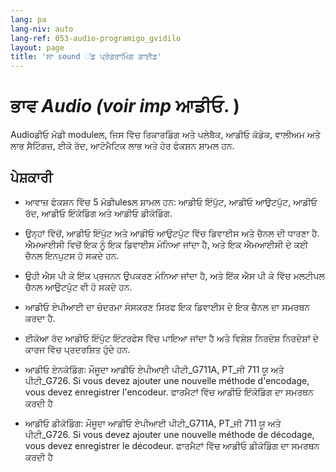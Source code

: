 ```yaml
---
lang: pa
lang-niv: auto
lang-ref: 053-audio-programigo_gvidilo
layout: page
title: 'ਸਾ sound ਂਡ ਪ੍ਰੋਗਰਾਮਿੰਗ ਗਾਈਡ'
---
```


# ਭਾਵ  _Audio \(voir imp_  ਆਡੀਓ.  \)

Audioਡੀਓ ਮੋਡੀ moduleਲ, ਜਿਸ ਵਿੱਚ ਰਿਕਾਰਡਿੰਗ ਅਤੇ ਪਲੇਬੈਕ, ਆਡੀਓ ਕੋਡੇਕ, ਵਾਲੀਅਮ ਅਤੇ ਲਾਭ ਸੈਟਿੰਗਜ਼, ਈਕੋ ਰੱਦ, ਆਟੋਮੈਟਿਕ ਲਾਭ ਅਤੇ ਹੋਰ ਫੰਕਸ਼ਨ ਸ਼ਾਮਲ ਹਨ.

## ਪੇਸ਼ਕਾਰੀ
* ਆਵਾਜ਼ ਫੰਕਸ਼ਨ ਵਿੱਚ 5 ਮੋਡੀulesਲ ਸ਼ਾਮਲ ਹਨ: ਆਡੀਓ ਇੰਪੁੱਟ, ਆਡੀਓ ਆਉਟਪੁੱਟ, ਆਡੀਓ ਰੱਦ, ਆਡੀਓ ਇੰਕੋਡਿੰਗ ਅਤੇ ਆਡੀਓ ਡੀਕੋਡਿੰਗ.


 * ਉਨ੍ਹਾਂ ਵਿੱਚੋਂ, ਆਡੀਓ ਇੰਪੁੱਟ ਅਤੇ ਆਡੀਓ ਆਉਟਪੁੱਟ ਵਿੱਚ ਡਿਵਾਈਸ ਅਤੇ ਚੈਨਲ ਦੀ ਧਾਰਣਾ ਹੈ. ਐਮਆਈਸੀ ਵਿਚੋਂ ਇਕ ਨੂੰ ਇਕ ਡਿਵਾਈਸ ਮੰਨਿਆ ਜਾਂਦਾ ਹੈ, ਅਤੇ ਇਕ ਐਮਆਈਸੀ ਦੇ ਕਈ ਚੈਨਲ ਇਨਪੁਟਸ ਹੋ ਸਕਦੇ ਹਨ.


 * ਉਹੀ ਐਸ ਪੀ ਕੇ ਇੱਕ ਪ੍ਰਜਨਨ ਉਪਕਰਣ ਮੰਨਿਆ ਜਾਂਦਾ ਹੈ, ਅਤੇ ਇੱਕ ਐਸ ਪੀ ਕੇ ਵਿੱਚ ਮਲਟੀਪਲ ਚੈਨਲ ਆਉਟਪੁੱਟ ਵੀ ਹੋ ਸਕਦੇ ਹਨ.


 * ਆਡੀਓ ਏਪੀਆਈ ਦਾ ਚੰਦਰਮਾ ਸੰਸਕਰਣ ਸਿਰਫ ਇਕ ਡਿਵਾਈਸ ਦੇ ਇਕ ਚੈਨਲ ਦਾ ਸਮਰਥਨ ਕਰਦਾ ਹੈ.


 * ਈਕੋਆ ਰੱਦ ਆਡੀਓ ਇੰਪੁੱਟ ਇੰਟਰਫੇਸ ਵਿੱਚ ਪਾਇਆ ਜਾਂਦਾ ਹੈ ਅਤੇ ਵਿਸ਼ੇਸ਼ ਨਿਰਦੇਸ਼ ਨਿਰਦੇਸ਼ਾਂ ਦੇ ਕਾਰਜ ਵਿੱਚ ਪ੍ਰਦਰਸ਼ਿਤ ਹੁੰਦੇ ਹਨ.


 * ਆਡੀਓ ਏਨਕੋਡਿੰਗ: ਮੌਜੂਦਾ ਆਡੀਓ ਏਪੀਆਈ ਪੀਟੀ_G711A, PT_ਜੀ 711 ਯੂ ਅਤੇ ਪੀਟੀ_G726. Si vous devez ajouter une nouvelle méthode d'encodage, vous devez enregistrer l'encodeur.
   ਫਾਰਮੈਟਾਂ ਵਿੱਚ ਆਡੀਓ ਇੰਕੋਡਿੰਗ ਦਾ ਸਮਰਥਨ ਕਰਦੀ ਹੈ

   

 * ਆਡੀਓ ਡੀਕੋਡਿੰਗ: ਮੌਜੂਦਾ ਆਡੀਓ ਏਪੀਆਈ ਪੀਟੀ_G711A, PT_ਜੀ 711 ਯੂ ਅਤੇ ਪੀਟੀ_G726. Si vous devez ajouter une nouvelle méthode de décodage, vous devez enregistrer le décodeur.
   ਫਾਰਮੈਟਾਂ ਵਿੱਚ ਆਡੀਓ ਡੀਕੋਡਿੰਗ ਦਾ ਸਮਰਥਨ ਕਰਦੀ ਹੈ

   

